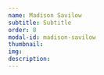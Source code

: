 ```yaml
---
name: Madison Savilow
subtitle: Subtitle 
order: 8
modal-id: madison-savilow
thumbnail: 
img: 
description: 
---
```

